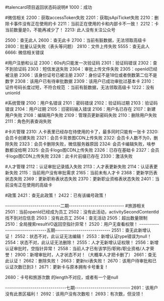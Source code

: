 ﻿#talencard项目返回状态码说明#
1000：成功

#微信相关
2200：获取accessToken失败
2201：获取jsApiTicket失败
2210：删除卡事件没有正在使用的卡
2211：当前正在使用的卡和内部卡不一致！
2212：卡当前数量是0，不能再减少了！
2213: 此人没有关注公众号

2500：查无此人
2600：查无此卡
2700：当前有脏数据，无法领取高级卡
2800：批量认证失败（表头等问题）
2810：文件上传失败
5555：查无此人
6666: 微信相关错误

#用户注册和认证
2300：60s内只能发一次验证码
2301：验证码错误
2302：查不到验证码
2303：短信发送失败
2304：审批上传文件失败
2305：openId已经被注册
2306：该身份证号已被注册
2307：身份证不是18位或者倒数第二位不是数字
2308：该用户已有待审批数据
2309：该用户已成功审批过基本卡
2310：证件号码长度过短，不符合规范
：当前有脏数据，无法领取高级卡
1222：没有unionId

#系统管理
2100：用户名错误
2101：密码错误
2102：验证码过期
2103：验证码错误
2104：用户过期
2105：旧密码输入错误
2106：用户名已存在
2107：新建用户失败
2108：编辑用户失败
2109：管理员更新密码失败
2110：删除用户失败
2111：角色列表查询失败

#卡片管理
2310: 人卡表里已经存在待使用的卡了，最多同时只能有一张卡
2320: 会员卡创建失败
2321：会员卡背景图CDN上传失败
2322: 会员卡人数不为0，删除失败
2323：会员卡删除失败，微信服务器原因
2324: 会员卡编辑失败，啥参数都没给啊
2325: 会员卡logo图CDN上传失败
2326：已存在基础卡
2327：会员卡logo图CDN上传失败
2328：此卡片前缀已存在
2330：激活失败

#人才管理
2112：认证审批记录插入失败
2113：人才表更新失败
2114：认证表更新失败
2115：当前用户没有审批需求 
2165：当前未有人才卡 
2368：更新学历表状态失败 
2369：更新职称表状态失败 
2370：更新职业资格表状态失败 
2401：当前没有正在使用的高级卡

#政策
2421：查无此政策！
2422：已有该编号政策！



----------------------------二期----------------------------
#旅游相关
2501：当前openId已经成为员工
2502：没有此活动，activitySecondContentId找不到对应信息
2503：没有此员工
2504：查无活动
2505：超出数量限制
2510：全局搜索resultVO返回空指针异常！
2520：用户无查看权限！
-------------------------------五期----------------------------
2551：查无此新增认证！
2552：状态不对，此认证无法编辑！
2553：新增认证type错误为null！
2554：状态不对，此认证无法删除！
2555：人才无新增认证权限！
2556：新增认证审批时，空指针异常！
2558：当前人才已有该学历/职称/职业资格/人才荣誉！
2900：新增审批时，人才状态不对！（大概率人才把卡删了）
2661：查无此认证！
2662：删除失败！
2663：更新tci表失败！
2670：该用户待审批和已认证次数已到3！
2671：更新卡与原本拥有卡号重复！

2680：卡号和旅游次数 的length不对应，或者有一个是null


-------------------------------七期----------------------------
2691：该用户没有此景区福利！
2692：该用户没有次数啦！
2693：有次数，但没领！

